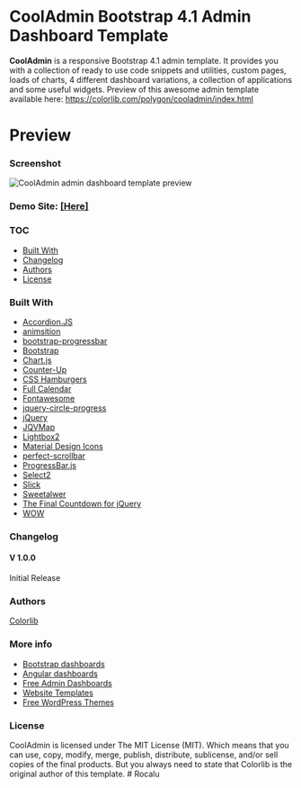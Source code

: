 # CoolAdmin Bootstrap 4.1 Admin Dashboard Template
**CoolAdmin** is a responsive Bootstrap 4.1 admin template. It provides you with a collection of ready to use code snippets and utilities, custom pages, loads of charts, 4 different dashboard variations, a collection of applications and some useful widgets. Preview of this awesome admin template available here: https://colorlib.com/polygon/cooladmin/index.html

# Preview

### Screenshot

![CoolAdmin admin dashboard template preview](https://colorlib.com/wp/wp-content/uploads/sites/2/Dashboard-v2.jpg)

### Demo Site: [[Here]](https://colorlib.com/polygon/cooladmin/index.html)

### TOC
- [Built With](#built-with)
- [Changelog](#changelog)
- [Authors](#authors)
- [License](#license)

### Built With

- [Accordion.JS](https://github.com/awps/Accordion.JS)
- [animsition](http://blivesta.github.io/animsition)
- [bootstrap-progressbar](https://github.com/minddust/bootstrap-progressbar)
- [Bootstrap](http://getbootstrap.com/)
- [Chart.js](http://www.chartjs.org/)
- [Counter-Up](https://github.com/bfintal/Counter-Up)
- [CSS Hamburgers](https://github.com/jonsuh/hamburgers)
- [Full Calendar](https://fullcalendar.io)
- [Fontawesome](http://fontawesome.io/)
- [jquery-circle-progress](http://kottenator.github.io/jquery-circle-progress/)
- [jQuery](https://jquery.com/)
- [JQVMap](https://jqvmap.com/)
- [Lightbox2](https://github.com/lokesh/lightbox2)
- [Material Design Icons](https://github.com/Templarian/MaterialDesign-Webfont)
- [perfect-scrollbar](https://github.com/utatti/perfect-scrollbar)
- [ProgressBar.js](https://github.com/kimmobrunfeldt/progressbar.js)
- [Select2](https://github.com/select2/select2)
- [Slick](http://kenwheeler.github.io/slick/)
- [Sweetalwer](https://github.com/sweetalert2/sweetalert2)
- [The Final Countdown for jQuery](http://hilios.github.io/jQuery.countdown/)
- [WOW](https://github.com/matthieua/WOW)

### Changelog
#### V 1.0.0
Initial Release
### Authors
[Colorlib](https://colorlib.com)

### More info
- [Bootstrap dashboards](https://colorlib.com/wp/free-bootstrap-admin-dashboard-templates/)
- [Angular dashboards](https://colorlib.com/wp/angularjs-admin-templates/)
- [Free Admin Dashboards](https://colorlib.com/wp/free-html5-admin-dashboard-templates/)
- [Website Templates](https://colorlib.com/wp/templates/)
- [Free WordPress Themes](https://colorlib.com/wp/free-wordpress-themes/)

### License

CoolAdmin is licensed under The MIT License (MIT). Which means that you can use, copy, modify, merge, publish, distribute, sublicense, and/or sell copies of the final products. But you always need to state that Colorlib is the original author of this template.
#   R o c a l u  
 